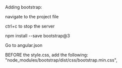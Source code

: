 Adding bootstrap: 

navigate to the project file

ctrl+c to stop the server

npm install --save bootstrap@3

 Go to angular.json

BEFORE the style.css, add the following: "node_modules/bootstrap/dist/css/bootstrap.min.css",

